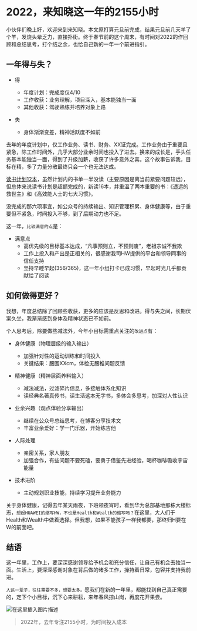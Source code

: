 # 2022，来知晓这一年的2155小时

小伙伴们晚上好，欢迎来到来知晓。本文原打算元旦前完成，结果元旦前几天羊了个羊，发烧头晕乏力，直接扑街。终于春节前的这个周末，有时间对2022的作回顾和总结思考，打个结之余，也给自己新的一年一个前进指引。

## 一年得与失？

- 得

    - 年度计划：完成度仅4/10
    - 工作收获：业务理解，项目深入，基本能独当一面
    - 其他收获：驾驶熟练并培养对象上路
- 失

    - 身体渐渐变差，精神活跃度不如前

去年的年度计划中，仅工作业务、读书、财务、XX证完成。工作业务由于重要且紧急，除工作时间外，几乎大部分业余时间也投入了进去。换来的成长是，手头任务基本能独当一面，得到了升级加薪，收获了许多意外之喜。这个故事告诉我，目标在精，多了力量分散最终只会一个也无法达成。

[读书计划12本](https://mp.weixin.qq.com/s/2xIT35zscSFiuNetSINvYg)，虽然计划内的书单一半没读（主要原因是离当前紧要问题较远），但总体来说读书计划是超额完成的，新读16本，并重温了两本重要的书：《遥远的救世主》和《高效能人士的七大习惯》。

没完成的那六项事宜，如公众号的持续输出、知识管理积累、身体健康等，由于重要但不紧急，时间投入不够，到了后期动力也不足。

这一年，`比较满意的点`是：

- 满意点
    - 高优先级的目标基本达成，“凡事预则立，不预则废”，老祖宗诚不我欺
    - 工作上投入和产出是正相关的，很感谢我司HW提供的平台和领导同事的信任支持
    - 坚持早睡早起(356/365)，这一年小组打卡已成习惯，早起时光几乎都贡献给了阅读

## 如何做得更好？

我想，年度总结除了回顾些收获，更多的应该是反思和改进。得与失之间，长期伏案久坐，我渐渐感到身体及精神状态已不如前。

个人思考后，除要做些减法外，今年小目标需重点关注的`改进点`有：

- 身体健康（物理层级的输入输出）
    - 加强针对性的运动训练和时间投入
    - 关键结果：腰围XXcm，体检无腰椎问题反馈
- 精神健康（精神层面养料输入）
    - 减法减法，过滤碎片信息，多接触体系化知识
    - 读经典名著真传书，读生活这本无字书，多体会多思考，加深对人性认识
- 业余兴趣（观点体验分享输出）
    - 继续在公众号总结思考，在博客分享技术文
    - 丰富业余爱好：学一门乐器，开始练吉他
- 人际处理

    - 亲密关系，家人朋友
    - 加强合作，有些问题不要死磕，要勇于借鉴先进经验，喝杯咖啡吸收宇宙能量
- 技术进阶
    - 主动规划职业技能，持续学习提升业务能力

关于身体健康，记得去年某天雨夜，下班领夜宵时，看到华为总部基地那栋大楼标志，`想起HUAWEI的缩写HW，不也是Health和Wealth的缩写吗？`在这里，大人们于Health和Wealth中做着选择。但我想，如果不能孩子一样我都要，那终归H要在W的前面吧。

## 结语

这一年里，工作上，要深深感谢领导给予机会和充分信任，让自己有机会去独当一面。生活上，要深深感谢对象在背后做的诸多工作，操持着日常，包容并支持我前进。

`人这一辈子，往往需要不多，想要太多。`愿我们在新的一年里，都能找到自己真正需要的，定下个小目标，沉下心来耕耘，来年春风掠山岗，再度花开果尝。

![在这里插入图片描述](https://img-blog.csdnimg.cn/5d30f28f338247bc821535efcc3cfa49.jpeg#pic_center)

> 2022年，去年专注2155小时，为时间投入成本
